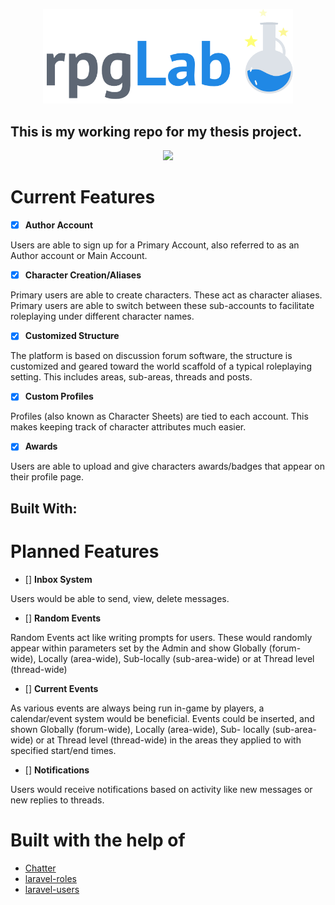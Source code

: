 <p align="center"><img src="https://github.com/shadiaali/rpglab/blob/master/public/images/rpglab_logo_png.png?raw=true" width="400"></p>

## This is my working repo for my thesis project.

<p align="center"><img src="https://media.giphy.com/media/Fv8uxK7iNIEhi/source.gif" width="400"></p>

# Current Features

-   [x] **Author Account**

Users are able to sign up for a Primary Account, also referred to as an Author account or Main Account.


-   [x] **Character Creation/Aliases**

Primary users are able to create characters. These act as character aliases. Primary users are able to switch between these sub-accounts to facilitate roleplaying under different character names.


-   [x] **Customized Structure**

The platform is based on discussion forum software, the structure is customized and geared toward the world scaffold of a typical roleplaying setting. This includes areas, sub-areas, threads and posts.

-   [x] **Custom Profiles**

Profiles (also known as Character Sheets) are tied to each account. This makes keeping track of character attributes much easier.

-   [x] **Awards**

Users are able to upload and give characters awards/badges that appear on their profile page. 


## Built With:


# Planned Features
-   [] **Inbox System**

Users would be able to send, view, delete messages.

-   [] **Random Events**

Random Events act like writing prompts for users. These would randomly appear within parameters set by the Admin and show Globally (forum-wide), Locally (area-wide), Sub-locally (sub-area-wide) or at Thread level (thread-wide)

-   [] **Current Events**
  
As various events are always being run in-game by players, a calendar/event system would be beneficial. Events could be inserted, and shown Globally (forum-wide), Locally (area-wide), Sub- locally (sub-area-wide) or at Thread level (thread-wide) in the areas they applied to with specified start/end times.

-   [] **Notifications**

Users would receive notifications based on activity like new messages or new replies to threads.



# Built with the help of
-   [Chatter](https://github.com/webdevmatics/chatter/)
-   [laravel-roles](https://github.com/jeremykenedy/laravel-roles)
-   [laravel-users](https://github.com/jeremykenedy/laravel-users)
